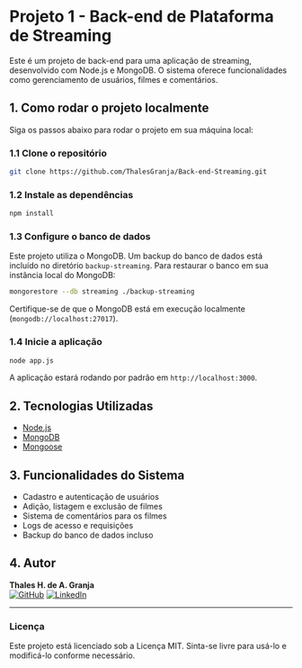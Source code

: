 # Projeto 1 - Back-end de Plataforma de Streaming

Este é um projeto de back-end para uma aplicação de streaming, desenvolvido com Node.js e MongoDB. O sistema oferece funcionalidades como gerenciamento de usuários, filmes e comentários.

## 1. Como rodar o projeto localmente

Siga os passos abaixo para rodar o projeto em sua máquina local:

### 1.1 Clone o repositório

```bash
git clone https://github.com/ThalesGranja/Back-end-Streaming.git
```

### 1.2 Instale as dependências

```bash
npm install
```

### 1.3 Configure o banco de dados

Este projeto utiliza o MongoDB. Um backup do banco de dados está incluído no diretório `backup-streaming`. Para restaurar o banco em sua instância local do MongoDB:

```bash
mongorestore --db streaming ./backup-streaming
```

Certifique-se de que o MongoDB está em execução localmente (`mongodb://localhost:27017`).

### 1.4 Inicie a aplicação

```bash
node app.js
```

A aplicação estará rodando por padrão em `http://localhost:3000`.


## 2. Tecnologias Utilizadas

- [Node.js](https://nodejs.org/)
- [MongoDB](https://www.mongodb.com/)
- [Mongoose](https://mongoosejs.com/)


## 3. Funcionalidades do Sistema

- Cadastro e autenticação de usuários
- Adição, listagem e exclusão de filmes
- Sistema de comentários para os filmes
- Logs de acesso e requisições
- Backup do banco de dados incluso


## 4. Autor

**Thales H. de A. Granja**  
[![GitHub](https://img.shields.io/badge/GitHub-181717?style=for-the-badge&logo=github&logoColor=white)](https://github.com/ThalesGranja)
[![LinkedIn](https://img.shields.io/badge/LinkedIn-0077B5?style=for-the-badge&logo=linkedin&logoColor=white)](https://www.linkedin.com/in/thales-granja/)

---

### Licença

Este projeto está licenciado sob a Licença MIT. Sinta-se livre para usá-lo e modificá-lo conforme necessário.
